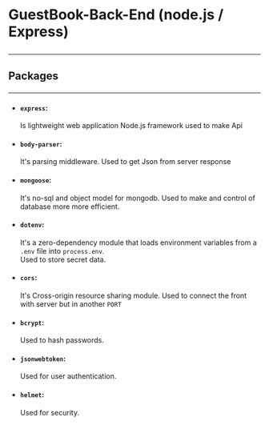 # GuestBook-Back-End (node.js / Express) <hr/>

## Packages <hr/>

- #### `express`: 
  Is lightweight web application Node.js framework used to make Api 
- #### `body-parser`:
  It's parsing middleware. Used to get Json from server response
- #### `mongoose`:
  It's no-sql and object model for mongodb. Used to make and control of database more more efficient. 
- #### `dotenv`:
   It's a zero-dependency module that loads environment variables from a `.env` file into `process.env`.<br/>Used to store secret data.
- #### `cors`:
   It's Cross-origin resource sharing module. Used to connect the front with server but in another `PORT`
- #### `bcrypt`:
   Used to hash passwords.
- #### `jsonwebtoken`:
   Used for user authentication.
- #### `helmet`:
   Used for security.